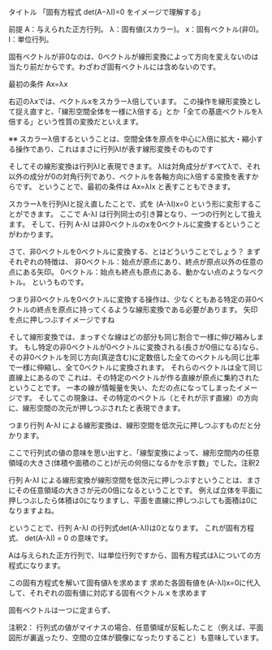 
タイトル
「固有方程式 det(A−λI)=0 をイメージで理解する」


前提
A：与えられた正方行列。
λ：固有値(スカラー)。
x：固有ベクトル(非0)。
I：単位行列。

固有ベクトルが非0なのは、0ベクトルが線形変換によって方向を変えないのは当たり前だからです。わざわざ固有ベクトルには含めないのです。

最初の条件
Ax=λx

右辺のλxでは、ベクトルxをスカラーλ倍しています。
この操作を線形変換として捉え直すと、「線形空間全体を一様にλ倍する」とか「全ての基底ベクトルをλ倍する」という性質の変換だといえます。


※※
スカラーλ倍するということは、空間全体を原点を中心にλ倍に拡大・縮小する操作であり、これはまさに行列λIが表す線形変換そのものです





そしてその線形変換は行列λIと表現できます。
λIは対角成分がすべてλで、それ以外の成分が0の対角行列であり、ベクトルを各軸方向にλ倍する変換を表すからです。
ということで、最初の条件は
Ax=λIx
と表すこともできます。

スカラーλを行列λIと捉え直したことで、式を
(A-λI)x=0
という形に変形することができます。
ここで A-λI は行列同士の引き算となり、一つの行列として扱えます。
そして、行列 A-λI は非0ベクトルのxを0ベクトルに変換するということがわかります。


さて、非0ベクトルを0ベクトルに変換する、とはどういうことでしょう？
まずそれぞれの特徴は、
非0ベクトル：始点が原点にあり、終点が原点以外の任意の点にある矢印。
0ベクトル：始点も終点も原点にある、動かない点のようなベクトル。
というものです。

つまり非0ベクトルを0ベクトルに変換する操作は、少なくともある特定の非0ベクトルの終点を原点に持ってくるような線形変換である必要があります。
矢印を点に押しつぶすイメージですね

そして線形変換では、まっすぐな線はどの部分も同じ割合で一様に伸び縮みします。
もし特定の非0ベクトルが0ベクトルに変換される(長さが0倍になる)なら、その非0ベクトルを同じ方向(真逆含む)に定数倍した全てのベクトルも同じ比率で一様に伸縮し、全て0ベクトルに変換されます。
それらのベクトルは全て同じ直線上にあるので
これは、その特定のベクトルが作る直線が原点に集約されたということです。
一本の線が情報量を失い、ただの点になってしまったイメージです。
そしてこの現象は、その特定のベクトル（とそれが示す直線）の方向に、線形空間の次元が押しつぶされたと表現できます。

つまり行列 A-λI による線形変換は、線形空間を低次元に押しつぶすものだと分かります。

ここで行列式の値の意味を思い出すと、「線型変換によって、線形空間内の任意領域の大きさ(体積や面積のこと)が元の何倍になるかを示す数」でした。注釈2

行列 A-λI による線形変換が線形空間を低次元に押しつぶすということは、まさにその任意領域の大きさが元の0倍になるということです。
例えば立体を平面に押しつぶしたら体積は0になりますし、平面を直線に押しつぶしても面積は0になりますよね。

ということで、行列 A-λI の行列式det(A-λI)は0となります。
これが固有方程式、
det(A-λI) = 0
の意味です。



Aは与えられた正方行列で、Iは単位行列ですから、固有方程式はλについての方程式になります。

この固有方程式を解いて固有値λを求めます
求めた各固有値を(A-λI)x=0に代入して、それぞれの固有値に対応する固有ベクトルｘを求めます

固有ベクトルは一つに定まらず、

















注釈2：
行列式の値がマイナスの場合、任意領域が反転したこと（例えば、平面図形が裏返ったり、空間の立体が鏡像になったりすること）も意味しています。
























